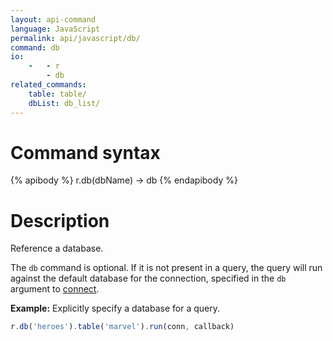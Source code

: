 ```yaml
---
layout: api-command
language: JavaScript
permalink: api/javascript/db/
command: db
io:
    -   - r
        - db
related_commands:
    table: table/
    dbList: db_list/
---
```


# Command syntax #

{% apibody %}
r.db(dbName) &rarr; db
{% endapibody %}

# Description #

Reference a database.

The `db` command is optional. If it is not present in a query, the query will run against the default database for the connection, specified in the `db` argument to [connect](/api/javascript/connect).

__Example:__ Explicitly specify a database for a query.

```js
r.db('heroes').table('marvel').run(conn, callback)
```

